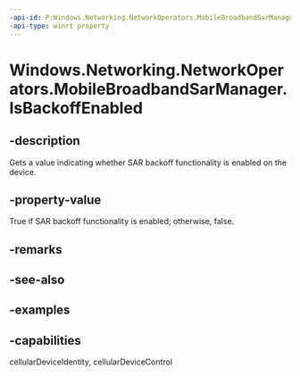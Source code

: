 ```yaml
---
-api-id: P:Windows.Networking.NetworkOperators.MobileBroadbandSarManager.IsBackoffEnabled
-api-type: winrt property
---
```


<!-- Property syntax.
public bool IsBackoffEnabled { get; }
-->

# Windows.Networking.NetworkOperators.MobileBroadbandSarManager.IsBackoffEnabled

## -description
Gets a value indicating whether SAR backoff functionality is enabled on the device.

## -property-value
True if SAR backoff functionality is enabled; otherwise, false.

## -remarks

## -see-also

## -examples


## -capabilities
cellularDeviceIdentity, cellularDeviceControl
